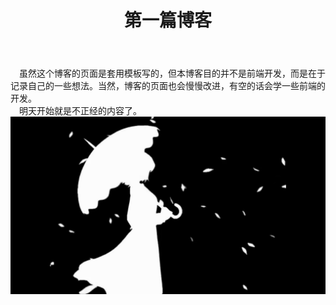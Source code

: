 ﻿---
layout: article
title: 第一篇博客
mathjax: true
key: 2018-07-03-firstblog
---
　虽然这个博客的页面是套用模板写的，但本博客目的并不是前端开发，而是在于记录自己的一些想法。当然，博客的页面也会慢慢改进，有空的话会学一些前端的开发。  
　明天开始就是不正经的内容了。    
![download](pics/firstblog.png)   

